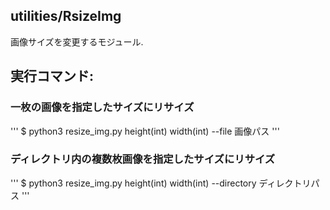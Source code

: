 ## utilities/RsizeImg
画像サイズを変更するモジュール.

## 実行コマンド:
### 一枚の画像を指定したサイズにリサイズ 
'''
$ python3 resize_img.py height(int) width(int) --file 画像パス
'''
### ディレクトリ内の複数枚画像を指定したサイズにリサイズ
'''
$ python3 resize_img.py height(int) width(int) --directory ディレクトリパス
'''
